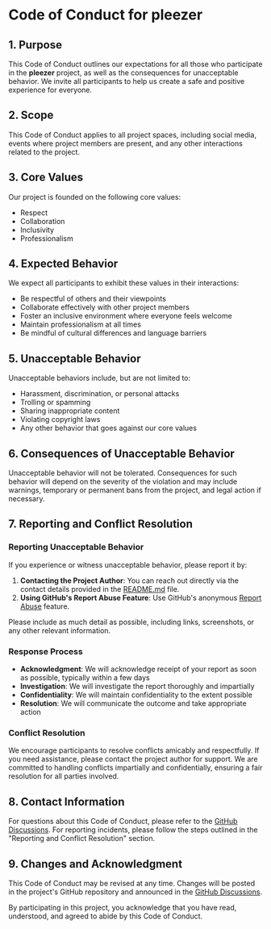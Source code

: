 # Code of Conduct for pleezer

## 1. Purpose

This Code of Conduct outlines our expectations for all those who participate in the **pleezer** project, as well as the consequences for unacceptable behavior. We invite all participants to help us create a safe and positive experience for everyone.

## 2. Scope

This Code of Conduct applies to all project spaces, including social media, events where project members are present, and any other interactions related to the project.

## 3. Core Values

Our project is founded on the following core values:

- Respect
- Collaboration
- Inclusivity
- Professionalism

## 4. Expected Behavior

We expect all participants to exhibit these values in their interactions:

- Be respectful of others and their viewpoints
- Collaborate effectively with other project members
- Foster an inclusive environment where everyone feels welcome
- Maintain professionalism at all times
- Be mindful of cultural differences and language barriers

## 5. Unacceptable Behavior

Unacceptable behaviors include, but are not limited to:

- Harassment, discrimination, or personal attacks
- Trolling or spamming
- Sharing inappropriate content
- Violating copyright laws
- Any other behavior that goes against our core values

## 6. Consequences of Unacceptable Behavior

Unacceptable behavior will not be tolerated. Consequences for such behavior will depend on the severity of the violation and may include warnings, temporary or permanent bans from the project, and legal action if necessary.

## 7. Reporting and Conflict Resolution

### Reporting Unacceptable Behavior

If you experience or witness unacceptable behavior, please report it by:

1. **Contacting the Project Author**: You can reach out directly via the contact details provided in the [README.md](https://github.com/roderickvd/pleezer/blob/main/README.md) file.
2. **Using GitHub's Report Abuse Feature**: Use GitHub's anonymous [Report Abuse](https://docs.github.com/en/account-and-profile/setting-up-and-managing-your-github-user-account/managing-abuse-or-spam/reporting-abuse-or-spam) feature.

Please include as much detail as possible, including links, screenshots, or any other relevant information.

### Response Process
- **Acknowledgment**: We will acknowledge receipt of your report as soon as possible, typically within a few days
- **Investigation**: We will investigate the report thoroughly and impartially
- **Confidentiality**: We will maintain confidentiality to the extent possible
- **Resolution**: We will communicate the outcome and take appropriate action

### Conflict Resolution

We encourage participants to resolve conflicts amicably and respectfully. If you need assistance, please contact the project author for support. We are committed to handling conflicts impartially and confidentially, ensuring a fair resolution for all parties involved.

## 8. Contact Information

For questions about this Code of Conduct, please refer to the [GitHub Discussions](https://github.com/roderickvd/pleezer/discussions). For reporting incidents, please follow the steps outlined in the "Reporting and Conflict Resolution" section.

## 9. Changes and Acknowledgment

This Code of Conduct may be revised at any time. Changes will be posted in the project's GitHub repository and announced in the [GitHub Discussions](https://github.com/roderickvd/pleezer/discussions).

By participating in this project, you acknowledge that you have read, understood, and agreed to abide by this Code of Conduct.
